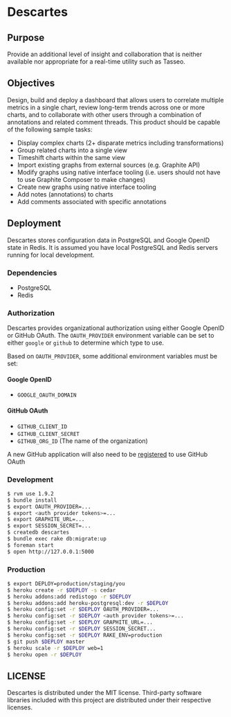 # Descartes

## Purpose

Provide an additional level of insight and collaboration that is neither available nor appropriate for a real-time utility such as Tasseo.

## Objectives

Design, build and deploy a dashboard that allows users to correlate multiple metrics in a single chart, review long-term trends across one or more charts, and to collaborate with other users through a combination of annotations and related comment threads. This product should be capable of the following sample tasks:

* Display complex charts (2+ disparate metrics including transformations)
* Group related charts into a single view
* Timeshift charts within the same view
* Import existing graphs from external sources (e.g. Graphite API)
* Modify graphs using native interface tooling (i.e. users should not have to use Graphite Composer to make changes)
* Create new graphs using native interface tooling
* Add notes (annotations) to charts
* Add comments associated with specific annotations

## Deployment

Descartes stores configuration data in PostgreSQL and Google OpenID state in Redis. It is assumed you have local PostgreSQL and Redis servers running for local development.

### Dependencies

* PostgreSQL
* Redis

### Authorization

Descartes provides organizational authorization using either Google OpenID or GitHub OAuth.
The `OAUTH_PROVIDER` environment variable can be set to either `google` or `github` to
determine which type to use.

Based on `OAUTH_PROVIDER`, some additional environment variables must be set:

#### Google OpenID

* `GOOGLE_OAUTH_DOMAIN`

#### GitHub OAuth

* `GITHUB_CLIENT_ID`
* `GITHUB_CLIENT_SECRET`
* `GITHUB_ORG_ID` (The name of the organization)

A new GitHub application will also need to be [registered](https://github.com/settings/applications/new)
to use GitHub OAuth 

### Development

```bash
$ rvm use 1.9.2
$ bundle install
$ export OAUTH_PROVIDER=...
$ export <auth provider tokens>=...
$ export GRAPHITE_URL=...
$ export SESSION_SECRET=...
$ createdb descartes
$ bundle exec rake db:migrate:up
$ foreman start
$ open http://127.0.0.1:5000
```

### Production

```bash
$ export DEPLOY=production/staging/you
$ heroku create -r $DEPLOY -s cedar
$ heroku addons:add redistogo -r $DEPLOY
$ heroku addons:add heroku-postgresql:dev -r $DEPLOY
$ heroku config:set -r $DEPLOY OAUTH_PROVIDER=...
$ heroku config:set -r $DEPLOY <auth provider tokens>=...
$ heroku config:set -r $DEPLOY GRAPHITE_URL=...
$ heroku config:set -r $DEPLOY SESSION_SECRET...
$ heroku config:set -r $DEPLOY RAKE_ENV=production
$ git push $DEPLOY master
$ heroku scale -r $DEPLOY web=1
$ heroku open -r $DEPLOY
```

## LICENSE

Descartes is distributed under the MIT license. Third-party software libraries included with this project are distributed under their respective licenses.
